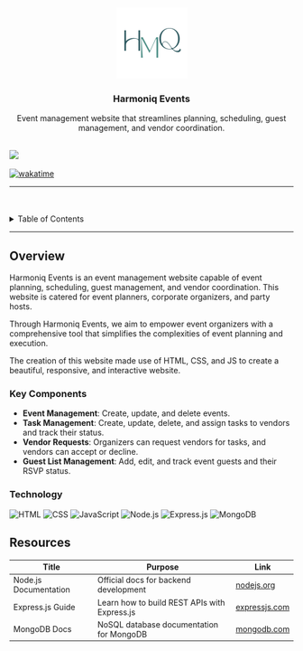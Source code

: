 <a name="readme-top">

<br/>

<br />
<div align="center">
  <a href="https://github.com/rmill24/AWD-HarmoniqEvents">
    <img src="./assets/img/logo.png" alt="Harmoniq Events" width="125" height="125">
  </a>
  <h3 align="center">Harmoniq Events</h3>
</div>
<div align="center">
  Event management website that streamlines planning, scheduling, guest management, and vendor coordination.
</div>

<br />

![](https://visit-counter.vercel.app/counter.png?page=rmill24/AWD-HarmoniqEvents)

[![wakatime](https://wakatime.com/badge/github/rmill24/AWD-HarmoniqEvents.svg)](https://wakatime.com/badge/github/rmill24/AWD-HarmoniqEvents)

---

<br/>
<br/>

<!-- TODO: If you want to add more layers for your readme -->
<details>
  <summary>Table of Contents</summary>
  <ol>
    <li>
      <a href="#overview">Overview</a>
      <ol>
        <li>
          <a href="#key-components">Key Components</a>
        </li>
        <li>
          <a href="#technology">Technology</a>
        </li>
      </ol>
    </li>
    <li>
      <a href="#resources">Resources</a>
    </li>
  </ol>
</details>

---

## Overview

Harmoniq Events is an event management website capable of event planning, scheduling, guest management, and vendor coordination. This website is catered for event planners, corporate organizers, and party hosts.

Through Harmoniq Events, we aim to empower event organizers with a comprehensive tool that simplifies the complexities of event planning and execution.

The creation of this website made use of HTML, CSS, and JS to create a beautiful, responsive, and interactive website.

### Key Components
- **Event Management**: Create, update, and delete events.
- **Task Management**: Create, update, delete, and assign tasks to vendors and track their status.
- **Vendor Requests**: Organizers can request vendors for tasks, and vendors can accept or decline.
- **Guest List Management**: Add, edit, and track event guests and their RSVP status.

### Technology
![HTML](https://img.shields.io/badge/HTML-E34F26?style=for-the-badge&logo=html5&logoColor=white)
![CSS](https://img.shields.io/badge/CSS-1572B6?style=for-the-badge&logo=css3&logoColor=white)
![JavaScript](https://img.shields.io/badge/JavaScript-F7DF1E?style=for-the-badge&logo=javascript&logoColor=white)
![Node.js](https://img.shields.io/badge/Node.js-339933?style=for-the-badge&logo=node.js&logoColor=white)
![Express.js](https://img.shields.io/badge/Express.js-000000?style=for-the-badge&logo=express&logoColor=white)
![MongoDB](https://img.shields.io/badge/MongoDB-47A248?style=for-the-badge&logo=mongodb&logoColor=white)

## Resources
| Title | Purpose | Link |
|-|-|-|
| Node.js Documentation | Official docs for backend development | [nodejs.org](https://nodejs.org/) |
| Express.js Guide | Learn how to build REST APIs with Express.js | [expressjs.com](https://expressjs.com/) |
| MongoDB Docs | NoSQL database documentation for MongoDB | [mongodb.com](https://www.mongodb.com/docs/) |